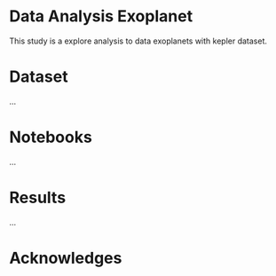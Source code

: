 # Data Analysis Exoplanet

This study is a explore analysis to data exoplanets with kepler dataset.

# Dataset

...

# Notebooks

...

# Results

...

# Acknowledges